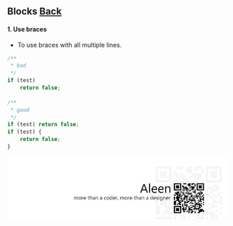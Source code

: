 ## Blocks [**Back**](./../README.md)

#### 1. Use braces

- To use braces with all multiple lines.

```js
/**
 * bad
 */
if (test)
    return false;

/**
 * good
 */
if (test) return false;
if (test) {
    return false;
}
```

<a href="http://aleen42.github.io/" target="_blank" ><img src="./../pic/tail.gif"></a>